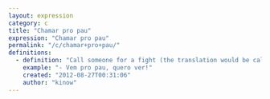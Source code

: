 ```yaml
---
layout: expression
category: c
title: "Chamar pro pau"
expression: "Chamar pro pau"
permalink: "/c/chamar+pro+pau/"
definitions:
  - definition: "Call someone for a fight (the translation would be call to the cock or dick)."
    example: "- Vem pro pau, quero ver!"
    created: "2012-08-27T00:31:06"
    author: "kinow"
---
```

